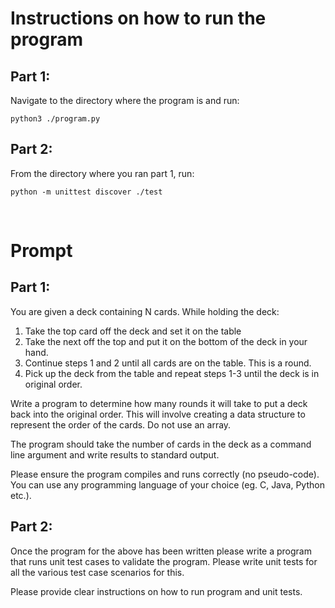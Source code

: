 # Instructions on how to run the program
## Part 1: 
Navigate to the directory where the program is and run: 

```
python3 ./program.py
```

## Part 2: 
From the directory where you ran part 1, run:
```
python -m unittest discover ./test
```

<br>

# Prompt
## Part 1:
You are given a deck containing N cards. While holding the deck:

1. Take the top card off the deck and set it on the table
2. Take the next off the top and put it on the bottom of the deck in your hand.
3. Continue steps 1 and 2 until all cards are on the table. This is a round.
4. Pick up the deck from the table and repeat steps 1-3 until the deck is in original order.

Write a program to determine how many rounds it will take to put a deck back into the original order. This will involve creating a data structure to represent the order of the cards. Do not use an array.

The program should take the number of cards in the deck as a command line argument and write results to standard output.

Please ensure the program compiles and runs correctly (no pseudo-code). You can use any programming language of your choice (eg. C, Java, Python etc.).


## Part 2:
Once the program for the above has been written please write a program that runs unit test cases to validate the program. Please write unit tests for all the various test case scenarios for this.

Please provide clear instructions on how to run program and unit tests.